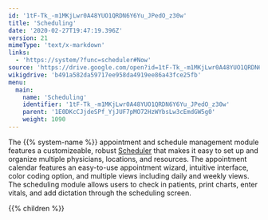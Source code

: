 ```yaml
---
id: '1tF-Tk_-m1MKjLwr0A48YUO1QRDN6Y6Yu_JPedO_z30w'
title: 'Scheduling'
date: '2020-02-27T19:47:19.396Z'
version: 21
mimeType: 'text/x-markdown'
links:
  - 'https://system/?func=scheduler#Now'
source: 'https://drive.google.com/open?id=1tF-Tk_-m1MKjLwr0A48YUO1QRDN6Y6Yu_JPedO_z30w'
wikigdrive: 'b491a582da59717ee958da4919ee86a43fce25fb'
menu:
  main:
    name: 'Scheduling'
    identifier: '1tF-Tk_-m1MKjLwr0A48YUO1QRDN6Y6Yu_JPedO_z30w'
    parent: '1E0DKcCJjdeSPf_YjJUF7pMO72HzWYbsLw3cEmdGW5g0'
    weight: 1090
---
```





The {{% system-name %}} appointment and schedule management module features a customizeable, robust [Scheduler](https://system/?func=scheduler#Now) that makes it easy to set up and organize multiple physicians, locations, and resources. The appointment calendar features an easy-to-use appointment wizard, intuitive interface, color coding option, and multiple views including daily and weekly views. The scheduling module allows users to check in patients, print charts, enter vitals, and add dictation through the scheduling screen.




{{% children %}}





